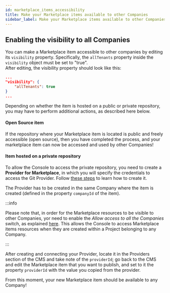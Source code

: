 ```yaml
---
id: marketplace_items_accessibility
title: Make your Marketplace items available to other Companies
sidebar_label: Make your Marketplace items available to other Companies
---
```


## Enabling the visibility to all Companies

You can make a Marketplace item accessible to other companies by editing its `visibility` property. Specifically, the `allTenants` property inside the `visibility` object must be set to "true".  
After editing, the visibility property should look like this:

```json
...
"visibility": {
    "allTenants": true
}
...
```

Depending on whether the item is hosted on a public or private repository, you may have to perform additional actions, as described here below.

#### Open Source item

If the repository where your Marketplace item is located is public and freely accessible (open source), then you have completed the process, and your marketplace item can now be accessed and used by other Companies!

#### Item hosted on a private repository

To allow the Console to access the private repository, you need to create a **Provider for Marketplace**, in which you will specify the credentials to access the Git Provider. Follow [these steps](/development_suite/set-up-infrastructure/configure-provider.mdx#connect-a-provider-for-marketplace) to learn how to create it.

The Provider has to be created in the same Company where the item is created (defined in the property `companyId` of the item).

:::info

Please note that, in order for the Marketplace resources to be visible to other Companies, yor need to enable the *Allow access to all the Companies* switch, as explained [here](/development_suite/set-up-infrastructure/configure-provider.mdx#step-2-provider-details-1). 
This allows the Console to access Marketplace items resources when they are created within a Project belonging to any Company.

:::

After creating and connecting your Provider, locate it in the Providers section of the CMS and take note of the `providerId`; go back to the CMS and edit the Marketplace item that you want to publish, and set to it the property `providerId` with the value you copied from the provider.

From this moment, your new Marketplace item should be available to any Company!